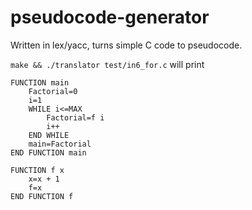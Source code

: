 # pseudocode-generator

Written in lex/yacc, turns simple C code to pseudocode.

`make && ./translator test/in6_for.c` will print

```
FUNCTION main
    Factorial=0
    i=1 
    WHILE i<=MAX
        Factorial=f i 
        i++
    END WHILE
    main=Factorial 
END FUNCTION main

FUNCTION f x
    x=x + 1 
    f=x 
END FUNCTION f
```

